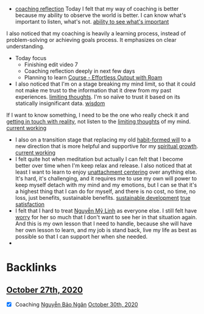- [coaching reflection](<coaching reflection.md>) Today I felt that my way of coaching is better because my ability to observe the world is better. I can know what's important to listen, what's not. [ability to see what's important](<ability to see what's important.md>)

I also noticed that my coaching is heavily a learning process, instead of problem-solving or achieving goals process. It emphasizes on clear understanding.
- Today focus
    - Finishing edit video 7
    - Coaching reflection deeply in next few days
    - Planning to learn [Course - Effortless Output with Roam](<Course - Effortless Output with Roam.md>)
- I also noticed that I'm on a stage breaking my mind limit, so that it could not make me trust to the information that it drew from my past experiences. [limiting thoughts](<limiting thoughts.md>). I'm so naïve to trust it based on its statically insignificant data. [wisdom](<wisdom.md>)

If I want to know something, I need to be the one who really check it and [getting in touch with reality](<getting in touch with reality.md>), not listen to the [limiting thoughts](<limiting thoughts.md>) of my mind. [current working](<current working.md>)
- I also on a transition stage that replacing my old [habit-formed will](<habit-formed will.md>) to a new direction that is more helpful and supportive for my [spiritual growth](<spiritual growth.md>). [current working](<current working.md>)
- I felt quite hot when meditation but actually I can felt that I become better over time when I'm keep relax and release. I also noticed that at least I want to learn to enjoy [unattachment centering](<unattachment centering.md>) over anything else. It's hard, it's challenging, and it requires me to use my own will power to keep myself detach with my mind and my emotions, but I can se that it's a highest thing that I can do for myself, and there is no cost, no time, no loss, just benefits, sustainable benefits. [sustainable development](<sustainable development.md>) [true satisfaction](<true satisfaction.md>)
- I felt that I hard to treat [Nguyễn Mỹ Linh](<Nguyễn Mỹ Linh.md>) as everyone else. I still felt have [worry](<worry.md>) for her so much that I don't want to see her in that situation again. And this is my own lesson that I need to handle, because she will have her own lesson to learn, and my job is stand back, live my life as best as possible so that I can support her when she needed.
- 

# Backlinks
## [October 27th, 2020](<October 27th, 2020.md>)
- [x] Coaching [Nguyễn Bảo Ngân](<Nguyễn Bảo Ngân.md>) [October 30th, 2020](<October 30th, 2020.md>)

